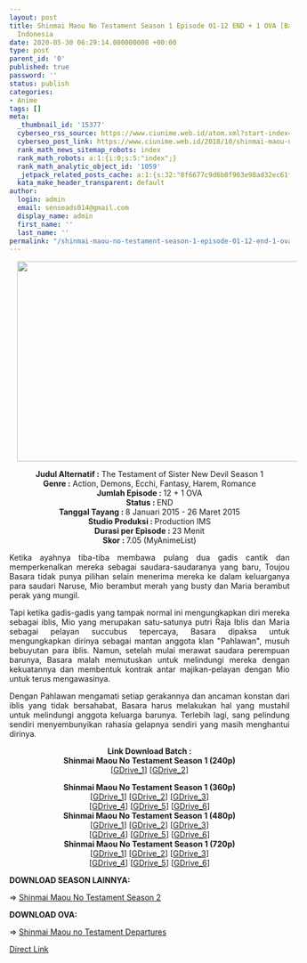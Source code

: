 ```yaml
---
layout: post
title: Shinmai Maou No Testament Season 1 Episode 01-12 END + 1 OVA [Batch] Subtitle
  Indonesia
date: 2020-05-30 06:29:14.000000000 +00:00
type: post
parent_id: '0'
published: true
password: ''
status: publish
categories:
- Anime
tags: []
meta:
  _thumbnail_id: '15377'
  cyberseo_rss_source: https://www.ciunime.web.id/atom.xml?start-index=3151&max-results=150
  cyberseo_post_link: https://www.ciunime.web.id/2018/10/shinmai-maou-no-testament-episode-01-12.html
  rank_math_news_sitemap_robots: index
  rank_math_robots: a:1:{i:0;s:5:"index";}
  rank_math_analytic_object_id: '1059'
  _jetpack_related_posts_cache: a:1:{s:32:"8f6677c9d6b0f903e98ad32ec61f8deb";a:2:{s:7:"expires";i:1653363614;s:7:"payload";a:3:{i:0;a:1:{s:2:"id";i:26012;}i:1;a:1:{s:2:"id";i:26017;}i:2;a:1:{s:2:"id";i:26019;}}}}
  kata_make_header_transparent: default
author:
  login: admin
  email: senseads014@gmail.com
  display_name: admin
  first_name: ''
  last_name: ''
permalink: "/shinmai-maou-no-testament-season-1-episode-01-12-end-1-ova-batch-subtitle-indonesia/"
---
```

<div class="separator" style="clear: both; text-align: center;"><a href="https://1.bp.blogspot.com/-cwIbwrypWDw/XAeAneSiYAI/AAAAAAAADYo/QfFjO6kw7yclWw1Qoq8Vn897THkS7MldgCLcBGAs/s1600/Shinmai%2BMaou%2BNo%2BTestament%2B-%2BCiunime.png" imageanchor="1" style="margin-left: 1em; margin-right: 1em;"><img border="0" data-original-height="720" data-original-width="1280" height="360" src="{{ site.baseurl }}/assets/2020/05/Shinmai%2BMaou%2BNo%2BTestament%2B-%2BCiunime.png" width="640" /></a></div>
<p>
<div style="text-align: center;"><b>Judul Alternatif :</b> The Testament of Sister New Devil Season 1</div>
<div style="text-align: center;"><b><b>Genre :</b></b> Action, Demons, Ecchi, Fantasy, Harem, Romance</div>
<div style="text-align: center;"><b>Jumlah Episode : </b>12 + 1 OVA<br /><b>Status :&nbsp;</b>END<br /><b>Tanggal Tayang : </b><b></b>8 Januari 2015 - 26 Maret 2015<br /><b>Studio Produksi : </b><b></b>Production IMS<br /><b>Durasi per Episode :&nbsp;</b>23 Menit</div>
<div style="text-align: center;"><b>Skor :&nbsp;</b>7.05 (MyAnimeList)</div>
<p>
<div style="text-align: justify;">Ketika ayahnya tiba-tiba membawa pulang dua gadis cantik dan memperkenalkan mereka sebagai saudara-saudaranya yang baru, <span class="tlid-translation translation" tabindex="-1"><span class="tlid-translation translation" tabindex="-1">Toujou</span> Basara </span>tidak punya pilihan selain menerima mereka ke dalam keluarganya para saudari Naruse, Mio berambut merah yang busty dan Maria berambut perak yang mungil.</p>
<p>Tapi ketika gadis-gadis yang tampak normal ini mengungkapkan diri mereka sebagai iblis, Mio yang merupakan satu-satunya putri Raja Iblis dan Maria sebagai pelayan succubus tepercaya, Basara dipaksa untuk mengungkapkan dirinya sebagai mantan anggota klan "Pahlawan", musuh bebuyutan para iblis. Namun, setelah mulai merawat saudara perempuan barunya, Basara malah memutuskan untuk melindungi mereka dengan kekuatannya dan membentuk kontrak antar majikan-pelayan dengan Mio untuk terus mengawasinya.</p>
<p>Dengan Pahlawan mengamati setiap gerakannya dan ancaman konstan dari iblis yang tidak bersahabat, Basara harus melakukan hal yang mustahil untuk melindungi anggota keluarga barunya. Terlebih lagi, sang pelindung sendiri menyembunyikan rahasia gelapnya sendiri yang masih menghantui dirinya.</p></div>
<div style="text-align: justify;"></div>
<div style="text-align: justify;"></div>
<div style="text-align: justify;">
<div style="text-align: center;"><b>Link Download Batch :</b></div>
<div style="text-align: center;">
<div style="text-align: center;"><b>Shinmai Maou No Testament Season 1 (240p)</b></div>
<div style="text-align: center;">[<a href="https://drive.google.com/uc?export=download&amp;id=1Cqk-I9AqN0JqcKRom6z_hw0q_PBxeFZp" target="_blank" rel="noopener">GDrive_1</a>] [<a href="https://drive.google.com/uc?export=download&amp;id=1JE_W8_kvzx4x2kxcso43UKKAKeXaVmqM" target="_blank" rel="noopener">GDrive_2</a>]</div>
<p></div>
<div style="text-align: center;"><b>Shinmai Maou No Testament Season 1 (360p)</b></div>
<div style="text-align: center;">[<a href="https://drive.google.com/uc?export=download&amp;id=1WSKynt27cSmb1ByOvKDKTpHaFljXOy1O" target="_blank" rel="noopener">GDrive_1</a>] [<a href="https://drive.google.com/uc?export=download&amp;id=1iphOMa6KBPt5tr7pjYepNzkEwMSPkRJb" target="_blank" rel="noopener">GDrive_2</a>] [<a href="https://drive.google.com/uc?export=download&amp;id=1RxLGSiyoZgJHDeRTkMTTXaeAYZegZglD" target="_blank" rel="noopener">GDrive_3</a>]<br />[<a href="https://drive.google.com/uc?export=download&amp;id=1ZjNn4Zzt0Iq8lmg3xm45QfGqZ40ggJRF" target="_blank" rel="noopener">GDrive_4</a>] [<a href="https://docs.google.com/uc?id=0BxiPKZ3nqiOVNUdPTDRUSFJZUkk&amp;export=download" target="_blank" rel="noopener">GDrive_5</a>] [<a href="https://drive.google.com/uc?export=download&amp;id=1UQe-LiWYLAWEJjxj6HJ10PrkWrwxFNS7" target="_blank" rel="noopener">GDrive_6</a>]</div>
<div style="text-align: center;"></div>
<div style="text-align: center;"><b>Shinmai Maou No Testament Season 1 (480p)</b><br />[<a href="https://drive.google.com/uc?export=download&amp;id=0B42IleQuVSmKS0tIbDVSaHRPX00" target="_blank" rel="noopener">GDrive_1</a>] [<a href="https://drive.google.com/uc?export=download&amp;id=12sORW0r0jHG7z1xKEDRsp7IBzYUe3vEB" target="_blank" rel="noopener">GDrive_2</a>] [<a href="https://drive.google.com/uc?export=download&amp;id=1UYONmRS9cRX-QAPE8YYZgf_IPnEiOSlq" target="_blank" rel="noopener">GDrive_3</a>]<br />[<a href="https://drive.google.com/uc?export=download&amp;id=12BgAZ2qa554PXs07xKkWQ7xjP6EKWb1N" target="_blank" rel="noopener">GDrive_4</a>] [<a href="https://drive.google.com/uc?export=download&amp;id=19X13MvFG8js3_lbf51TeXfmcaj7vM6FK" target="_blank" rel="noopener">GDrive_5</a>] [<a href="https://drive.google.com/uc?export=download&amp;id=1HO6KKH-_8c4OPWLo9MfWW2F_HO3t_6hd" target="_blank" rel="noopener">GDrive_6</a>]</div>
<div style="text-align: center;"><b>Shinmai Maou No Testament Season 1 (720p)</b><br />[<a href="https://drive.google.com/uc?export=download&amp;id=1IJwkivWL-egXun9Fuvk8du011HYrKoQc" target="_blank" rel="noopener">GDrive_1</a>] [<a href="https://drive.google.com/uc?export=download&amp;id=1EXlXg3UEpZwSVRYpP8zq0SevYJoGmj_b" target="_blank" rel="noopener">GDrive_2</a>] [<a href="https://drive.google.com/uc?export=download&amp;id=1J9rPyHE-Q1WgfY7oqBZqCdsVr6xQZi74" target="_blank" rel="noopener">GDrive_3</a>]<br />[<a href="https://drive.google.com/uc?export=download&amp;id=1HRb2fhI0u6CSm4fFnIJkhnd2SIcNP5QD" target="_blank" rel="noopener">GDrive_4</a>] [<a href="https://drive.google.com/uc?export=download&amp;id=1Dw94yuyjWBcKNVJq98imlWmqo7jLUJK0" target="_blank" rel="noopener">GDrive_5</a>] [<a href="https://drive.google.com/uc?export=download&amp;id=17pwVbz1FU_AuW9OEw_289Jc1kbePDutX" target="_blank" rel="noopener">GDrive_6</a>]</div>
<div style="text-align: center;">
<div style="text-align: justify;">
<p><b>DOWNLOAD SEASON LAINNYA:</b></p>
<p>=&gt; <a href="https://www.ciunime.web.id/2018/10/shinmai-maou-no-testament-burst-episode.html" target="_blank" rel="noopener">Shinmai Maou No Testament Season 2</a></p>
<p><b>DOWNLOAD OVA:</b></p>
<p>=&gt;&nbsp;<a href="https://www.ciunime.web.id/2019/07/shinmai-maou-no-testament-departures.html" target="_blank" rel="noopener">Shinmai Maou no Testament Departures</a></p>
</div>
</div>
</div>
<link rel="stylesheet" href="https://cdnjs.cloudflare.com/ajax/libs/font-awesome/4.7.0/css/font-awesome.min.css" />
<div class="divbtn"> <a href="https://handymansurrender.com/fihup8buzv?key=94550f7ce39444073321dde3b8782f97" class="btn"><i class="fa fa-download"></i> Direct Link</a> </div>
